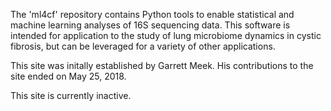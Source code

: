 The 'ml4cf' repository contains Python tools to enable statistical and machine learning
analyses of 16S sequencing data.  This software is intended for application to
the study of lung microbiome dynamics in cystic fibrosis, but can be leveraged for
a variety of other applications.


This site was initally established by Garrett Meek.  His contributions to the site ended on May 25, 2018.

This site is currently inactive.

